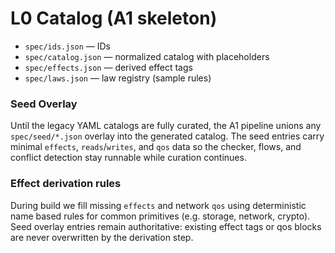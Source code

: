 # L0 Catalog (A1 skeleton)
- `spec/ids.json` — IDs
- `spec/catalog.json` — normalized catalog with placeholders
- `spec/effects.json` — derived effect tags
- `spec/laws.json` — law registry (sample rules)

### Seed Overlay
Until the legacy YAML catalogs are fully curated, the A1 pipeline unions any
`spec/seed/*.json` overlay into the generated catalog. The seed entries carry
minimal `effects`, `reads`/`writes`, and `qos` data so the checker, flows, and
conflict detection stay runnable while curation continues.

### Effect derivation rules
During build we fill missing `effects` and network `qos` using deterministic name
based rules for common primitives (e.g. storage, network, crypto).
Seed overlay entries remain authoritative: existing effect tags or qos blocks are
never overwritten by the derivation step.
